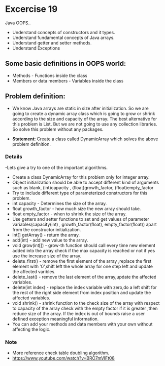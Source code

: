 # Excercise 19

Java OOPS..
- Understand concepts of constructors and it types.
- Understand fundamental concepts of Java arrays.
- Understand getter and setter methods.
- Understand Exceptions

## Some basic definitions in OOPS world:

* Methods - Functions inside the class
* Members or data members - Variables inside the class

## Problem definition:

- We know Java arrays are static in size after initialization. So we are going to create a dynamic array class which is going to grow or shrink according to the size and capacity of the array. The best alternative for this problem is List. But we are not going to use any collection libraries. So solve this problem without any packages.

- **Statement:** Create a class called DynamicArray which solves the above problem definition.


### Details

-Lets give a try to one of the important algorithms.
- Create a class DynamicArray for this problem only for integer array.
- Object initialization should be able to accept different kind of arguments such as blank, (int)capacity , (float)growth_factor, (float)empty_factor
- Try to include different type of parameterized constructors for this problem.
- int capacity - Determines the size of the array.
- float growth_factor - how much size the new array should take.
- float empty_factor - when to shrink the size of the array.
- Use getters and setter functions to set and get values of parameter variables(capacity(int) , growth_factor(float), empty_factor(float)) apart from the constructor initialization.
- int[] getArray() - return the array.
- add(int) - add new value to the array.
- void grow(int[]) - grow-th function should call every time new element added into the array check if the max capacity is reached or not if yes use the increase size of the array.
- delete_first() - remove the first element of the array ,replace the first element with '0',shift left the whole array for one step left and update the affected varibles.
- delete_last() - remove the last element of the array,update the affected variables.
- delete(int index) - replace the index variable with zero,do a left  shift for the rest of the right side element from index position and update the affected variables.
- void shrink() - shrink function to the check size of the array with respect to capacity of the array check with the empty factor if it is greater ,then reduce size of the array. If the index is out of bounds raise a user defined exception meaningful information.
- You can add your methods and data members with your own  without affecting the logic.

### Note

- More reference check table doubling algorithm.
- https://www.youtube.com/watch?v=BRO7mVIFt08





